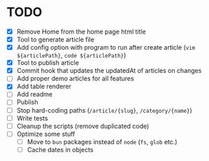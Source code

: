 # TODO

- [x] Remove Home from the home page html title
- [x] Tool to generate article file
- [x] Add config option with program to run after create article (`vim ${articlePath}`, `code ${articlePath}`)
- [x] Tool to publish article
- [x] Commit hook that updates the updatedAt of articles on changes
- [ ] Add proper demo articles for all features
- [x] Add table renderer
- [ ] Add readme
- [ ] Publish
- [ ] Stop hard-coding paths (`/article/{slug}`, `/category/{name}`)
- [ ] Write tests
- [ ] Cleanup the scripts (remove duplicated code)
- [ ] Optimize some stuff
  - [ ] Move to `bun` packages instead of `node` (`fs`, `glob` etc.)
  - [ ] Cache dates in objects
